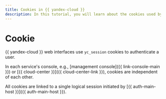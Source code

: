 ```yaml
---
title: Cookies in {{ yandex-cloud }}
description: In this tutorial, you will learn about the cookies used by {{ yandex-cloud }}.
---
```


# Cookie

{{ yandex-cloud }} web interfaces use `yc_session` cookies to authenticate a user.

In each service's console, e.g., [management console]({{ link-console-main }}) or [{{ cloud-center }}]({{ cloud-center-link }}), cookies are independent of each other.

All cookies are linked to a single logical session initiated by [{{ auth-main-host }}]({{ auth-main-host }}).
